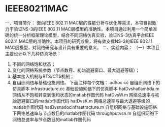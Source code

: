 # IEEE80211MAC
一、项目简介：
面向IEEE 802.11 MAC层的性能分析与优化等需求，本项目拟致力于验证NS-3的IEEE 802.11 MAC层模型的准确性。本项目通过利用一个简单准确的统一分析框架理论模型，结合不同网络仿真实验，验证NS-3仿真平台IEEE 802.11 MAC层的准确性。本项目的研究成果，将有效支撑NS-3的IEEE 802.11 MAC层模型，对网络研究与设计具有重要的意义。
二、实验内容：
（一）本项目主要设计以下几种仿真场景：
1.	不同的网络饱和状态；
2.	变化的网络系统参数（节点数目、初始退避窗口、最大退避等级）；
3.	基本接入机制与RTS/CTS机制；
4.	自组织网络与基础设施网络。
下面注释每个文档：
adhoc.cc          自组织网络下的仿真脚本
infrastructure.cc 基础设施网络下的仿真脚本
hatDvshatlambda.m 网络从不饱和转变到饱和状态的matlab作图代码
hatDvsW.m         网络总速率与初始退避窗口的matlab作图代码
hatDvsK.m         网络总速率与最大退避等级的matlab作图代码
hatDvsnadocinfrastracture.m 自组织网络与基础设施网络下网络总速率与节点数目的matlab作图代码
throughputvsn.m 自组织网络下网络总速率与节点数目的matlab作图代码      

